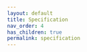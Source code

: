 ```yaml
---
layout: default
title: Specification
nav_order: 4
has_children: true
permalink: specification
---
```

